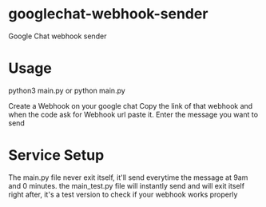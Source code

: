 # googlechat-webhook-sender
Google Chat webhook sender

# Usage

python3 main.py or python main.py

Create a Webhook on your google chat
Copy the link of that webhook and when the code ask for Webhook url paste it.
Enter the message you want to send

# Service Setup

The main.py file never exit itself, it'll send everytime the message at 9am and 0 minutes.
the main_test.py file will instantly send and will exit itself right after, it's a test version to check if your webhook works properly
